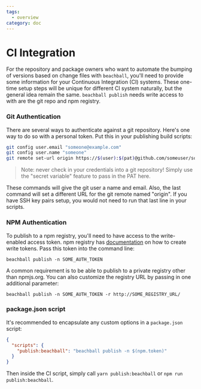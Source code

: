 ```yaml
---
tags:
  - overview
category: doc
---
```


# CI Integration

For the repository and package owners who want to automate the bumping of versions based on change files with `beachball`, you'll need to provide some information for your Continuous Integration (CI) systems. These one-time setup steps will be unique for different CI system naturally, but the general idea remain the same. `beachball publish` needs write access to with are the git repo and npm registry.

### Git Authentication

There are several ways to authenticate against a git repository. Here's one way to do so with a personal token. Put this in your publishing build scripts:

```bash
git config user.email "someone@example.com"
git config user.name "someone"
git remote set-url origin https://$(user):$(pat)@github.com/someuser/someproject.git
```

> Note: never check in your credentials into a git repository! Simply use the "secret variable" feature to pass in the PAT here.

These commands will give the git user a name and email. Also, the last command will set a different URL for the git remote named "origin". If you have SSH key pairs setup, you would not need to run that last line in your scripts.

### NPM Authentication

To publish to a npm registry, you'll need to have access to the write-enabled access token. npm registry has [documentation](https://docs.npmjs.com/creating-and-viewing-authentication-tokens) on how to create write tokens. Pass this token into the command line:

```
beachball publish -n SOME_AUTH_TOKEN
```

A common requirement is to be able to publish to a private registry other than npmjs.org. You can also customize the registry URL by passing in one additional parameter:

```
beachball publish -n SOME_AUTH_TOKEN -r http://SOME_REGISTRY_URL/
```

### package.json script

It's recommended to encapsulate any custom options in a `package.json` script:

```json
{
  "scripts": {
    "publish:beachball": "beachball publish -n $(npm.token)"
  }
}
```

Then inside the CI script, simply call `yarn publish:beachball` or `npm run publish:beachball`.
